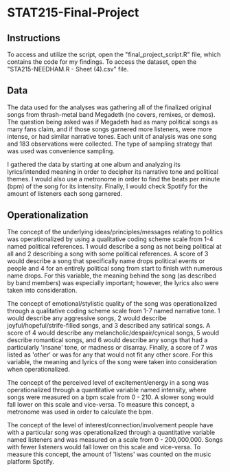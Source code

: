 # STAT215-Final-Project
## **Instructions**
To access and utilize the script, open the "final_project_script.R" file, which contains the code for my findings. To access the dataset, open the "STA215-NEEDHAM.R - Sheet (4).csv" file. 

## **Data**
The data used for the analyses was gathering all of the finalized original songs from thrash-metal band Megadeth (no covers, remixes, or demos). The question being asked was if Megadeth had as many political songs as many fans claim, and if those songs garnered more listeners, were more intense, or had similar narrative tones. Each unit of analysis was one song and 183 observations were collected. The type of sampling strategy that was used was convenience sampling.

I gathered the data by starting at one album and analyzing its lyrics/intended meaning in order to decipher its narrative tone and political themes. I would also use a metronome in order to find the beats per minute (bpm) of the song for its intensity. Finally, I would check Spotify for the amount of listeners each song garnered.

## **Operationalization** 
The concept of the underlying ideas/principles/messages relating to politics was operationalized by using a qualitative coding scheme scale from 1-4 named political references. 1 would describe a song as not being political at all and 2 describing a song with some political references. A score of 3 would describe a song that specifically name drops political events or people and 4 for an entirely political song from start to finish with numerous name drops. For this variable, the meaning behind the song (as described by band members) was especially important; however, the lyrics also were taken into consideration. 

The concept of emotional/stylistic quality of the song was operationalized through a qualitative coding scheme scale from 1-7 named narrative tone. 1 would describe any aggressive songs, 2 would describe joyful/hopeful/strife-filled songs, and 3 described any satirical songs. A score of 4 would describe any melancholic/despair/cynical songs, 5 would describe romantical songs, and 6 would describe any songs that had a particularly 'insane' tone, or madness or disarray. Finally, a score of 7 was listed as 'other' or was for any that would not fit any other score. For this variable, the meaning and lyrics of the song were taken into consideration when operationalized.

The concept of the perceived level of excitement/energy in a song was operationalized through a quantitative variable named intensity, where songs were measured on a bpm scale from 0 - 210. A slower song would fall lower on this scale and vice-versa. To measure this concept, a metronome was used in order to calculate the bpm.

The concept of the level of interest/connection/involvement people have with a particular song was operationalized through a quantitative variable named listeners and was measured on a scale from 0 - 200,000,000. Songs with fewer listeners would fall lower on this scale and vice-versa. To measure this concept, the amount of 'listens' was counted on the music platform Spotify.
